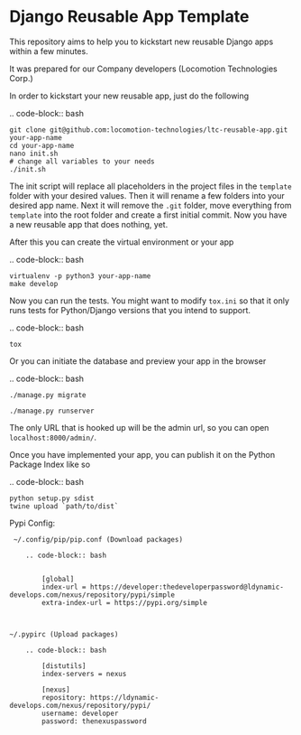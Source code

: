 Django Reusable App Template
============================

This repository aims to help you to kickstart new reusable Django apps within
a few minutes.

It was prepared for our Company developers (Locomotion Technologies Corp.)

In order to kickstart your new reusable app, just do the following

.. code-block:: bash

    git clone git@github.com:locomotion-technologies/ltc-reusable-app.git your-app-name
    cd your-app-name
    nano init.sh
    # change all variables to your needs
    ./init.sh

The init script will replace all placeholders in the project files in the
``template`` folder with your desired values. Then it will rename a few
folders into your desired app name. Next it will remove the ``.git`` folder,
move everything from ``template`` into the root folder and create a first
initial commit. Now you have a new reusable app that does nothing, yet.

After this you can create the virtual environment or your app

.. code-block:: bash

    virtualenv -p python3 your-app-name
    make develop

Now you can run the tests. You might want to modify `tox.ini` so that it only
runs tests for Python/Django versions that you intend to support.

.. code-block:: bash

    tox

Or you can initiate the database and preview your app in the browser

.. code-block:: bash

    ./manage.py migrate

    ./manage.py runserver

The only URL that is hooked up will be the admin url, so you can open
`localhost:8000/admin/`.

Once you have implemented your app, you can publish it on the Python Package
Index like so

.. code-block:: bash

    python setup.py sdist
    twine upload `path/to/dist`

Pypi Config:

     ~/.config/pip/pip.conf (Download packages)

        .. code-block:: bash


            [global]
            index-url = https://developer:thedeveloperpassword@ldynamic-develops.com/nexus/repository/pypi/simple
            extra-index-url = https://pypi.org/simple



    ~/.pypirc (Upload packages)

        .. code-block:: bash

            [distutils]
            index-servers = nexus

            [nexus]
            repository: https://ldynamic-develops.com/nexus/repository/pypi/
            username: developer
            password: thenexuspassword
